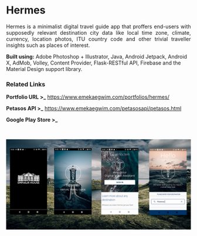 # Hermes

<p align="justify">Hermes is a minimalist digital travel guide app that proffers end-users with supposedly relevant destination city data like local time zone, climate, currency, location photos, ITU country code and other trivial traveller insights such as places of interest. 

**Built using:** Adobe Photoshop + Illustrator, Java, Android Jetpack, Android X, AdMob, Volley, Content Provider, Flask-RESTful API, Firebase and the Material Design support library.</p>

### Related Links

**Portfolio URL >_** https://www.emekaegwim.com/portfolios/hermes/

**Petasos API >_** https://www.emekaegwim.com/petasosapi/petasos.html 

**Google Play Store >_**

&nbsp;

![alt text](hermes_featuregraphic.png)

